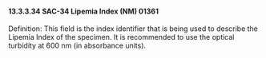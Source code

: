 #### 13.3.3.34 SAC-34 Lipemia Index (NM) 01361

Definition: This field is the index identifier that is being used to describe the Lipemia Index of the specimen. It is recommended to use the optical turbidity at 600 nm (in absorbance units).
